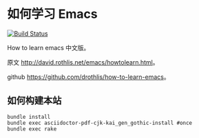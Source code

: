 # 如何学习 Emacs

[![Build Status](https://travis-ci.org/teddy-ma/how-to-learn-emacs-chinese-edition.svg?branch=master)](https://travis-ci.org/teddy-ma/how-to-learn-emacs-chinese-edition)

How to learn emacs 中文版。

原文 <http://david.rothlis.net/emacs/howtolearn.html>。

github <https://github.com/drothlis/how-to-learn-emacs>。

## 如何构建本站

    bundle install
    bundle exec asciidoctor-pdf-cjk-kai_gen_gothic-install #once
    bundle exec rake
